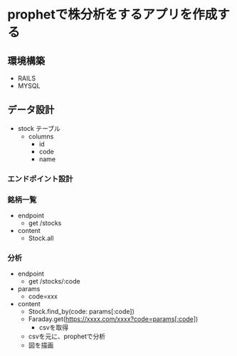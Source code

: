 # prophetで株分析をするアプリを作成する

## 環境構築

- RAILS
- MYSQL

## データ設計

- stock テーブル
  - columns
    - id
    - code
    - name

### エンドポイント設計

### 銘柄一覧

- endpoint
  - get /stocks
- content
  - Stock.all

### 分析

- endpoint
  - get /stocks/:code
- params
  - code=xxx
- content
  - Stock.find_by(code: params[:code])
  - Faraday.get(https://xxxx.com/xxxx?code=params[:code]) 
    - csvを取得
  - csvを元に、prophetで分析
  - 図を描画
